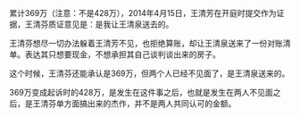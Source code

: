 累计369万（注意：不是428万），2014年4月15日，王清芳在开庭时提交作为证据，王清芬质证意见是：是我让王清泉送去的。

王清芬想尽一切办法躲着王清芳不见，也拒绝算账，却让王清泉送来了一份对账清单。表达其只想要现金，不想承担其自己谈判谈出来的房子。

这个时候，王清芬还能承认是369万，但两个人已经不见面了，是王清泉送来的。

369万变成起诉时的428万，是发生在这件事之后，也就是发生在两人不见面之后，是王清芬单方面搞出来的杰作，并不是两人共同认可的金额。
